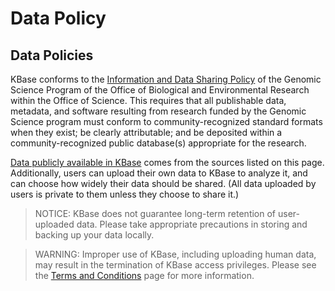 # Data Policy

## Data Policies

KBase conforms to the <a href="http://genomicscience.energy.gov/datasharing" target="_blank">Information and Data Sharing Policy</a> of the Genomic Science Program of the Office of Biological and Environmental Research within the Office of Science. This requires that all publishable data, metadata, and software resulting from research funded by the Genomic Science program must conform to community-recognized standard formats when they exist; be clearly attributable; and be deposited within a community-recognized public database(s) appropriate for the research.

<a href="https://www.kbase.us/data-policy-and-sources/" target="_blank">Data publicly available in KBase</a> comes from the sources listed on this page. Additionally, users can upload their own data to KBase to analyze it, and can choose how widely their data should be shared. (All data uploaded by users is private to them unless they choose to share it.)

> NOTICE: KBase does not guarantee long-term retention of user-uploaded data. Please take appropriate precautions in storing and backing up your data locally.


> WARNING: Improper use of KBase, including uploading human data, may result in the termination of KBase access privileges. Please see the <a title="Terms and Conditions" href="https://www.kbase.us/terms-and-conditions" target="_blank">Terms and Conditions</a> page for more information.
